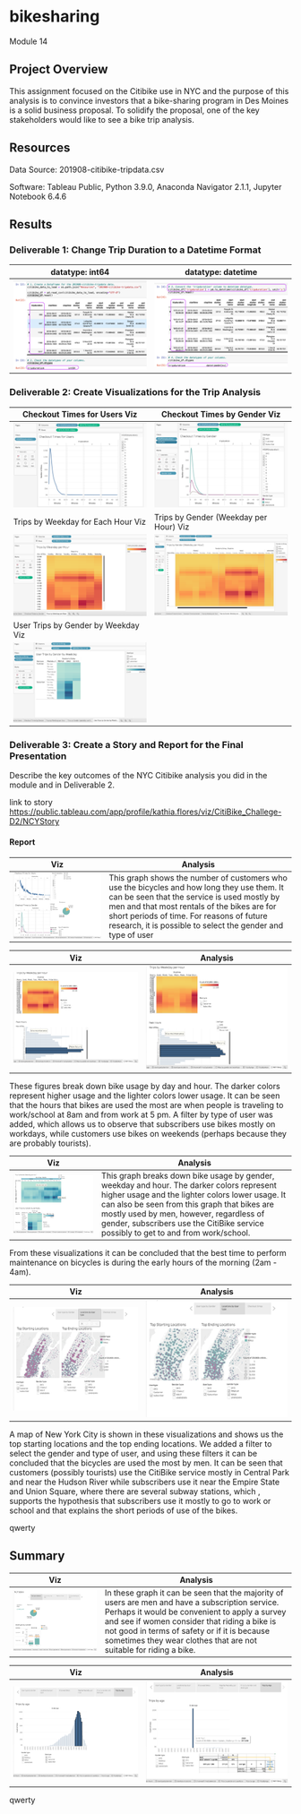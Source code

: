 # bikesharing
Module 14

## Project Overview
This assignment focused on the Citibike use in NYC and the purpose of this analysis is to convince investors that a bike-sharing program in Des Moines is a solid business proposal. To solidify the proposal, one of the key stakeholders would like to see a bike trip analysis.


## Resources
Data Source: 201908-citibike-tripdata.csv

Software: Tableau Public, Python 3.9.0, Anaconda Navigator 2.1.1, Jupyter Notebook 6.4.6

## Results
### Deliverable 1: Change Trip Duration to a Datetime Format
| datatype: int64 | datatype: datetime |
| --- | --- |
| <img src="/Resources/img1.png"> | <img src="/Resources/img2.png"> | 


### Deliverable 2: Create Visualizations for the Trip Analysis
| Checkout Times for Users Viz | Checkout Times by Gender Viz |
| --- | --- |
| <img src="/Resources/img3.png"> | <img src="/Resources/img4.png"> | 
| Trips by Weekday for Each Hour Viz | Trips by Gender (Weekday per Hour) Viz |
| <img src="/Resources/img5.png"> | <img src="/Resources/img6.png"> | 
| User Trips by Gender by Weekday Viz |  |
| <img src="/Resources/img7.png"> |  |


### Deliverable 3: Create a Story and Report for the Final Presentation
Describe the key outcomes of the NYC Citibike analysis you did in the module and in Deliverable 2.

link to story
https://public.tableau.com/app/profile/kathia.flores/viz/CitiBike_Challege-D2/NCYStory

#### Report
| Viz | Analysis |
| --- | --- |
| <img src="/Resources/img9.png"> | This graph shows the number of customers who use the bicycles and how long they use them. It can be seen that the service is used mostly by men and that most rentals of the bikes are for short periods of time. For reasons of future research, it is possible to select the gender and type of user |

| Viz | Analysis |
| --- | --- |
| <img src="/Resources/img12.png"> | <img src="/Resources/img13.png"> | 

These figures break down bike usage by day and hour. The darker colors represent higher usage and the lighter colors lower usage. It can be seen that the hours that bikes are used the most are when people is traveling to work/school at 8am and from work at 5 pm. A filter by type of user was added, which allows us to observe that subscribers use bikes mostly on workdays, while customers use bikes on weekends (perhaps because they are probably tourists). 


| Viz | Analysis |
| --- | --- |
| <img src="/Resources/img14.png"> | This graph breaks down bike usage by gender, weekday and hour. The darker colors represent higher usage and the lighter colors lower usage. It can also be seen from this graph that bikes are mostly used by men, however, regardless of gender, subscribers use the CitiBike service possibly to get to and from work/school. | 

From these visualizations it can be concluded that the best time to perform maintenance on bicycles is during the early hours of the morning (2am - 4am). 


| Viz | Analysis |
| --- | --- |
| <img src="/Resources/img10.png"> | <img src="/Resources/img11.png"> | 

A map of New York City is shown in these visualizations and shows us the top starting locations and the top ending locations. We added a filter to select the gender and type of user, and using these filters it can be concluded that the bicycles are used the most by men. It can be seen that customers (possibly tourists) use the CitiBike service mostly in Central Park and near the Hudson River while subscribers use it near the Empire State and Union Square, where there are several subway stations, which , supports the hypothesis that subscribers use it mostly to go to work or school and that explains the short periods of use of the bikes.

qwerty

## Summary

| Viz | Analysis |
| --- | --- |
| <img src="/Resources/img8.png"> | In these graph it can be seen that the majority of users are men and have a subscription service. Perhaps it would be convenient to apply a survey and see if women consider that riding a bike is not good in terms of safety or if it is because sometimes they wear clothes that are not suitable for riding a bike. | 


| Viz | Analysis |
| --- | --- |
| <img src="/Resources/img15.png"> | <img src="/Resources/img16.png"> | 

qwerty

